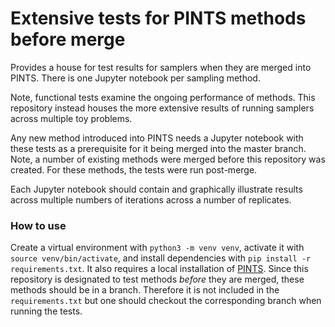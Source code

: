 # Extensive tests for PINTS methods before merge
Provides a house for test results for samplers when they are merged into PINTS. There is one Jupyter notebook per sampling method.

Note, functional tests examine the ongoing performance of methods. This repository instead houses the more extensive results of running samplers across multiple toy problems.

Any new method introduced into PINTS needs a Jupyter notebook with these tests as a prerequisite for it being merged into the master branch. Note, a number of existing methods were merged before this repository was created. For these methods, the tests were run post-merge.

Each Jupyter notebook should contain and graphically illustrate results across multiple numbers of iterations across a number of replicates.


### How to use
Create a virtual environment with `python3 -m venv venv`, activate it with `source venv/bin/activate`, and install dependencies with `pip install -r requirements.txt`.
It also requires a local installation of [PINTS](https://github.com/pints-team/pints).
Since this repository is designated to test methods _before_ they are merged, these methods should be in a branch.
Therefore it is not included in the `requirements.txt` but one should checkout the corresponding branch when running the tests.
